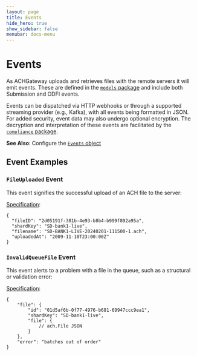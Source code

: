 ```yaml
---
layout: page
title: Events
hide_hero: true
show_sidebar: false
menubar: docs-menu
---
```


# Events

As ACHGateway uploads and retrieves files with the remote servers it will emit events. These are defined in the [`models` package](https://pkg.go.dev/github.com/moov-io/achgateway/pkg/models) and include both Submission and ODFI events.

Events can be dispatched via HTTP webhooks or through a supported streaming provider (e.g., Kafka), with all events being formatted in JSON. For added security, event data may also undergo optional encryption. The decryption and interpretation of these events are facilitated by the [`compliance` package](https://pkg.go.dev/github.com/moov-io/achgateway/pkg/compliance).

**See Also**: Configure the [`Events` object](../../config/#eventing)

## Event Examples

### `FileUploaded` Event

This event signifies the successful upload of an ACH file to the server:

[Specification](https://pkg.go.dev/github.com/moov-io/achgateway/pkg/models#FileUploaded):

```
{
  "fileID": "2d05191f-381b-4e93-b8b4-b999f892a95a",
  "shardKey": "SD-bank1-live",
  "filename": "SD-BANK1-LIVE-20240201-111500-1.ach",
  "uploadedAt": "2009-11-10T23:00:00Z"
}
```

### `InvalidQueueFile` Event

This event alerts to a problem with a file in the queue, such as a structural or validation error:

[Specification](https://pkg.go.dev/github.com/moov-io/achgateway/pkg/models#InvalidQueueFile):

```
{
    "file": {
        "id": "01d5af6b-0f77-4976-b681-69947ccc9ea1",
        "shardKey": "SD-bank1-live",
        "file": {
            // ach.File JSON
        }
    },
	"error": "batches out of order"
}
```

